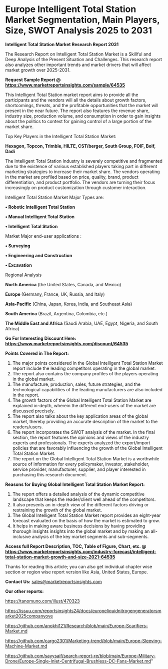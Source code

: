 # Europe Intelligent Total Station Market Segmentation, Main Players, Size, SWOT Analysis 2025 to 2031

<strong>Intelligent Total Station Market Research Report 2031</strong>

The Research Report on Intelligent Total Station Market is a Skillful and Deep Analysis of the Present Situation and Challenges. This research report also analyzes other important trends and market drivers that will affect market growth over 2025-2031.

<strong>Request Sample Report @ <a href=https://www.marketreportsinsights.com/sample/64535>https://www.marketreportsinsights.com/sample/64535</a></strong>

This Intelligent Total Station market report aims to provide all the participants and the vendors will all the details about growth factors, shortcomings, threats, and the profitable opportunities that the market will present in the near future. The report also features the revenue share, industry size, production volume, and consumption in order to gain insights about the politics to contest for gaining control of a large portion of the market share.

Top Key Players in the Intelligent Total Station Market:

<strong>Hexagon, Topcon, Trimble, HILTE, CST/berger, South Group, FOIF, Boif, Dadi</strong>

The Intelligent Total Station Industry is severely competitive and fragmented due to the existence of various established players taking part in different marketing strategies to increase their market share. The vendors operating in the market are profiled based on price, quality, brand, product differentiation, and product portfolio. The vendors are turning their focus increasingly on product customization through customer interaction.

Intelligent Total Station Market Major Types are:

<strong>• Robotic Intelligent Total Station

• Manual Intelligent Total Station

• Intelligent Total Station</strong>

Market Major end-user applications :

<strong>• Surveying

• Engineering and Construction

• Excavation</strong>

Regional Analysis

</u><strong><b>North America</b></strong> (the United States, Canada, and Mexico)

<strong><b>Europe </b></strong>(Germany, France, UK, Russia, and Italy)

<strong><b>Asia-Pacific</b></strong> (China, Japan, Korea, India, and Southeast Asia)

<strong><b>South America</b></strong> (Brazil, Argentina, Colombia, etc.)

<strong><b>The Middle East and Africa</b></strong> (Saudi Arabia, UAE, Egypt, Nigeria, and South Africa)

<strong>Go For Interesting Discount Here: <a href=https://www.marketreportsinsights.com/discount/64535>https://www.marketreportsinsights.com/discount/64535</a></strong>

<strong>Points Covered in The Report:</strong>
<ol>
  <li>The major points considered in the Global Intelligent Total Station Market report include the leading competitors operating in the global market.</li>
  <li>The report also contains the company profiles of the players operating in the global market.</li>
  <li>The manufacture, production, sales, future strategies, and the technological capabilities of the leading manufacturers are also included in the report.</li>
  <li>The growth factors of the Global Intelligent Total Station Market are explained in-depth, wherein the different end-users of the market are discussed precisely.</li>
  <li>The report also talks about the key application areas of the global market, thereby providing an accurate description of the market to the readers/users.</li>
  <li>The report incorporates the SWOT analysis of the market. In the final section, the report features the opinions and views of the industry experts and professionals. The experts analyzed the export/import policies that are favorably influencing the growth of the Global Intelligent Total Station Market.</li>
  <li>The report on the Global Intelligent Total Station Market is a worthwhile source of information for every policymaker, investor, stakeholder, service provider, manufacturer, supplier, and player interested in purchasing this research document.</li>
</ol>
<strong>Reasons for Buying Global Intelligent Total Station Market Report:</strong>

<ol>
  <li>The report offers a detailed analysis of the dynamic competitive landscape that keeps the reader/client well ahead of the competitors.</li>
  <li>It also presents an in-depth view of the different factors driving or restraining the growth of the global market.</li>
  <li>The Global Intelligent Total Station Market report provides an eight-year forecast evaluated on the basis of how the market is estimated to grow.</li>
  <li>It helps in making aware business decisions by having providing thorough insights insights into the global market and by making an all-inclusive analysis of the key market segments and sub-segments.</li>
</ol>
<strong>Access full Report Description, TOC, Table of Figure, Chart, etc. @ <a href=https://www.marketreportsinsights.com/industry-forecast/intelligent-total-station-market-growth-and-size-2021-64535>https://www.marketreportsinsights.com/industry-forecast/intelligent-total-station-market-growth-and-size-2021-64535</a></strong>


Thanks for reading this article; you can also get individual chapter wise section or region wise report version like Asia, United States, Europe.

<strong>Contact Us:</strong>
sales@marketreportsinsights.com

<strong>Our other reports:</strong>

<a href=https://tanomuno.com/illust/470323>https://tanomuno.com/illust/470323</a>

<a href=https://issuu.com/reportsinsights24/docs/europeliquidnitrogengeneratorsmarket2025companyove>https://issuu.com/reportsinsights24/docs/europeliquidnitrogengeneratorsmarket2025companyove</a>

<a href=https://github.com/anokhi121/Research/blob/main/Europe-Scarifiers-Market.md>https://github.com/anokhi121/Research/blob/main/Europe-Scarifiers-Market.md</a>

<a href=https://github.com/cargo2301/Marketing-trend/blob/main/Europe-Sleeving-Machine-Market.md>https://github.com/cargo2301/Marketing-trend/blob/main/Europe-Sleeving-Machine-Market.md</a>

<a href=https://github.com/sayysaif/search-report-re/blob/main/Europe-Military-Drone/Europe-Single-Inlet-Centrifugal-Brushless-DC-Fans-Market.md>https://github.com/sayysaif/search-report-re/blob/main/Europe-Military-Drone/Europe-Single-Inlet-Centrifugal-Brushless-DC-Fans-Market.md</a>"
